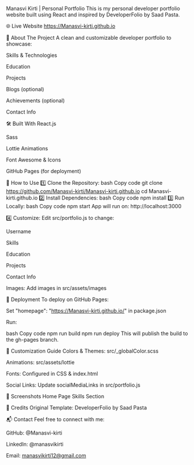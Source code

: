 Manasvi Kirti | Personal Portfolio
This is my personal developer portfolio website built using React and inspired by DeveloperFolio by Saad Pasta.

🌐 Live Website
https://Manasvi-kirti.github.io

🚀 About The Project
A clean and customizable developer portfolio to showcase:

Skills & Technologies

Education

Projects

Blogs (optional)

Achievements (optional)

Contact Info

🛠️ Built With
React.js

Sass

Lottie Animations

Font Awesome & Icons

GitHub Pages (for deployment)

📂 How to Use
1️⃣ Clone the Repository:
bash
Copy code
git clone https://github.com/Manasvi-kirti/Manasvi-kirti.github.io
cd Manasvi-kirti.github.io
2️⃣ Install Dependencies:
bash
Copy code
npm install
3️⃣ Run Locally:
bash
Copy code
npm start
App will run on:
http://localhost:3000

4️⃣ Customize:
Edit src/portfolio.js to change:

Username

Skills

Education

Projects

Contact Info

Images: Add images in src/assets/images

🚀 Deployment
To deploy on GitHub Pages:

Set "homepage": "https://Manasvi-kirti.github.io/" in package.json

Run:

bash
Copy code
npm run build
npm run deploy
This will publish the build to the gh-pages branch.

🎨 Customization Guide
Colors & Themes: src/_globalColor.scss

Animations: src/assets/lottie

Fonts: Configured in CSS & index.html

Social Links: Update socialMediaLinks in src/portfolio.js

📸 Screenshots
Home Page	Skills Section
	

🙏 Credits
Original Template: DeveloperFolio by Saad Pasta

📬 Contact
Feel free to connect with me:

GitHub: @Manasvi-kirti

LinkedIn: @manasvikirti

Email: manasvikirti12@gmail.com
